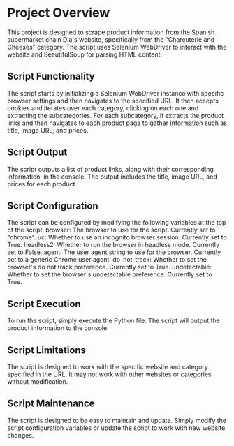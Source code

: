 # Project Overview

This project is designed to scrape product information from the Spanish supermarket chain Dia's website, specifically from the "Charcuterie and Cheeses" category. The script uses Selenium WebDriver to interact with the website and BeautifulSoup for parsing HTML content.

## Script Functionality
The script starts by initializing a Selenium WebDriver instance with specific browser settings and then navigates to the specified URL. It then accepts cookies and iterates over each category, clicking on each one and extracting the subcategories. For each subcategory, it extracts the product links and then navigates to each product page to gather information such as title, image URL, and prices.

## Script Output
The script outputs a list of product links, along with their corresponding information, in the console. The output includes the title, image URL, and prices for each product.

## Script Configuration
The script can be configured by modifying the following variables at the top of the script:
browser: The browser to use for the script. Currently set to "chrome".
uc: Whether to use an incognito browser session. Currently set to True.
headless2: Whether to run the browser in headless mode. Currently set to False.
agent: The user agent string to use for the browser. Currently set to a generic Chrome user agent.
do_not_track: Whether to set the browser's do not track preference. Currently set to True.
undetectable: Whether to set the browser's undetectable preference. Currently set to True.

## Script Execution
To run the script, simply execute the Python file. The script will output the product information to the console.

## Script Limitations
The script is designed to work with the specific website and category specified in the URL. It may not work with other websites or categories without modification.

## Script Maintenance
The script is designed to be easy to maintain and update. Simply modify the script configuration variables or update the script to work with new website changes.
